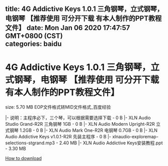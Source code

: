 
title: 4G Addictive Keys 1.0.1 三角钢琴，立式钢琴，电钢琴 【推荐使用 可分开下载 有本人制作的PPT教程文件】
date: Mon Jan 06 2020 17:47:57 GMT+0800 (CST)    
categories: baidu
---

# 4G Addictive Keys 1.0.1 三角钢琴，立式钢琴，电钢琴 【推荐使用 可分开下载 有本人制作的PPT教程文件】
size: 5.70 MB
 EOP文件格式转MID文件格式_百度经验
 
|- 说明：主程序必下，三个琴，可以根据需要选择下载 - 0 B
|- XLN Audio Studio Grand-R2R 三角钢琴 1GB - 0 B
|- XLN Audio Modern Upright-R2R 立式钢琴 1.2GB - 0 B
|- XLN Audio Mark One-R2R 电钢琴 0.7GB - 0 B
|- XLN Audio Addictive Keys v1.0.1-R2R 先装主程序 - 0 B
|- xlnaudio-exploremap-selections-stgrand.mp3 - 2.40 MB
|- XLN Audio Addictive Keys安装教程.ppt - 3.30 MB

[How to download](https://bpcam.bemobtrk.com/go/2ceec3aa-1ca2-46d6-b9ff-aaa5c184517c?jno=4421)